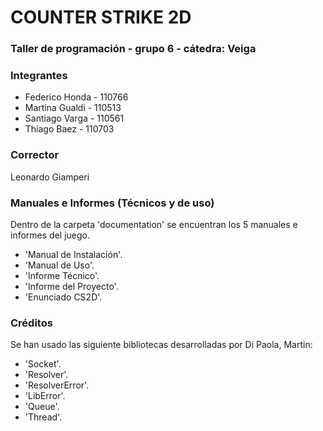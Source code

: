 # COUNTER STRIKE 2D 

### Taller de programación - grupo 6 - cátedra: Veiga

### Integrantes

- Federico Honda - 110766
- Martina Gualdi - 110513
- Santiago Varga - 110561
- Thiago Baez - 110703

### Corrector
Leonardo Giamperi

### Manuales e Informes (Técnicos y de uso)
Dentro de la carpeta 'documentation' se encuentran los 5 manuales e informes del juego.

- 'Manual de Instalación'.
- 'Manual de Uso'.
- 'Informe Técnico'.
- 'Informe del Proyecto'.
- 'Enunciado CS2D'.

### Créditos
Se han usado las siguiente bibliotecas desarrolladas por Di Paola, Martin:

- 'Socket'.
- 'Resolver'.
- 'ResolverError'.
- 'LibError'.
- 'Queue'.
- 'Thread'.
